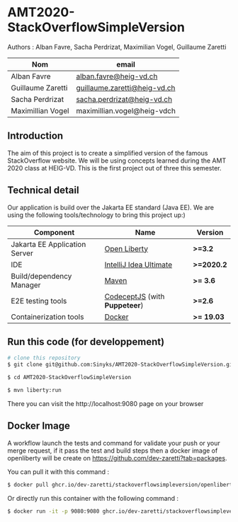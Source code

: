 # AMT2020-StackOverflowSimpleVersion

Authors :  Alban Favre, Sacha Perdrizat, Maximilian Vogel, Guillaume Zaretti

| Nom               | email                        |
| ----------------- | ---------------------------- |
| Alban Favre       | alban.favre@heig-vd.ch       |
| Guillaume Zaretti | guillaume.zaretti@heig-vd.ch |
| Sacha Perdrizat   | sacha.perdrizat@heig-vd.ch   |
| Maximillian Vogel | maximillian.vogel@heig-vdch  |



## Introduction

The aim of this project is to create a simplified version of the famous StackOverflow website. We will be using concepts learned during the AMT 2020 class at HEIG-VD. This is the first project out of three this semester.

## Technical detail

Our application is build over the Jakarta EE standard (Java EE). We are using the following tools/technology to bring this project up:)

| Component                     | Name                                                      | Version      |
| ----------------------------- | --------------------------------------------------------- | ------------ |
| Jakarta EE Application Server | [Open Liberty](openliberty.io/)                           | __>=3.2__    |
| IDE                           | [IntelliJ Idea Ultimate](https://www.jetbrains.com/idea/) | __>=2020.2__ |
| Build/dependency Manager      | [Maven](https://maven.apache.org/)                        | __>= 3.6__   |
| E2E testing tools             | [CodeceptJS](codecept.io/) (with **Puppeteer**)           | __>=2.6__    |
| Containerization tools        | [Docker](https://www.docker.com/)                         | __>= 19.03__ |

## Run this code (for developpement)

```bash
# clone this repository
$ git clone git@github.com:Sinyks/AMT2020-StackOverflowSimpleVersion.git

$ cd AMT2020-StackOverflowSimpleVersion

$ mvn liberty:run
```

There you can visit the http://localhost:9080 page on your browser

## Docker Image

A workflow launch the tests and command for validate your push or your merge request, if it pass the test and build steps then a docker image of openliberty will be create on https://github.com/dev-zaretti?tab=packages.

You can pull it with this command : 

```bash
$ docker pull ghcr.io/dev-zaretti/stackoverflowsimpleversion/openliberty:latest
```

Or directly run this container with the following command :

```bash
$ docker run -it -p 9080:9080 ghcr.io/dev-zaretti/stackoverflowsimpleversion/openliberty:latest
```

